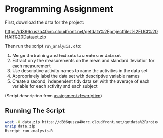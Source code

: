 Programming Assignment
======================

First, download the data for the project:

<https://d396qusza40orc.cloudfront.net/getdata%2Fprojectfiles%2FUCI%20HAR%20Dataset.zip>

Then run the script `run_analysis.R` to:

1.  Merge the training and test sets to create one data set
2.  Extract only the measurements on the mean and standard deviation for
    each measurement
3.  Use descriptive activity names to name the activities in the data
    set
4.  Appropriately label the data set with descriptive variable names
5.  Create a second, independent tidy data set with the average of each
    variable for each activity and each subject

(Script description from [assignment description][1])

Running The Script
------------------

```bash
wget -O data.zip https://d396qusza40orc.cloudfront.net/getdata%2Fprojectfiles%2FUCI%20HAR%20Dataset.zip
unzip data.zip
Rscript run_analysis.R
```

[1]: https://www.coursera.org/learn/data-cleaning/peer/FIZtT/getting-and-cleaning-data-course-project
